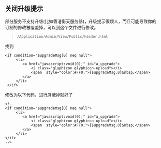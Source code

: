 ## 关闭升级提示
部分服务不支持升级(比如香港衡天服务器)，升级提示很烦人，而且可能导致你的订制的修改被覆盖掉，可以到这个文件进行修改。

> `/Application/Admin/View/Public/header.html`

找到

```
<if condition="$upgradeMsg[0] neq null">
     <li>
        <a href="javascript:void(0);" id="a_upgrade">
            <i class="glyphicon glyphicon-upload"></i>
            <span  style="color:#FF0;">{$upgradeMsg.0}&nbsp;</span>
        </a>
     </li>
 </if>
```

修改为以下代码，进行屏蔽掉就好了

```
<!-- 
<if condition="$upgradeMsg[0] neq null">
     <li>
        <a href="javascript:void(0);" id="a_upgrade">
            <i class="glyphicon glyphicon-upload"></i>
            <span  style="color:#FF0;">{$upgradeMsg.0}&nbsp;</span>
        </a>
     </li>
</if>
-->
```
